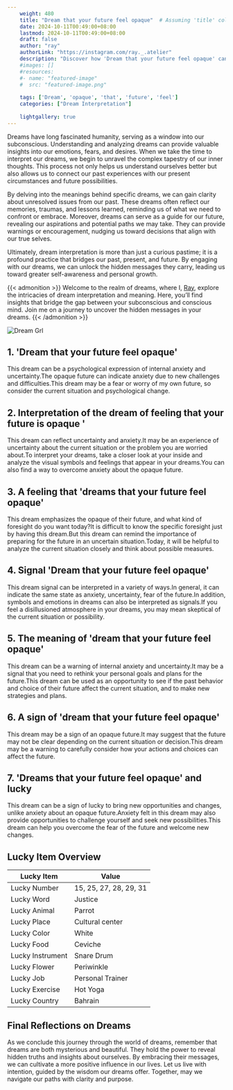 ```yaml
---
    weight: 480
    title: "Dream that your future feel opaque"  # Assuming 'title' column exists
    date: 2024-10-11T00:49:00+08:00
    lastmod: 2024-10-11T00:49:00+08:00
    draft: false
    author: "ray"
    authorLink: "https://instagram.com/ray._.atelier"
    description: "Discover how 'Dream that your future feel opaque' can interpret your future and uncover its significant meanings in your life."
    #images: []
    #resources:
    #- name: "featured-image"
    #  src: "featured-image.png"
    
    tags: ['Dream', 'opaque', 'that', 'future', 'feel']
    categories: ["Dream Interpretation"]
    
    lightgallery: true
---
```

    
Dreams have long fascinated humanity, serving as a window into our subconscious. Understanding and analyzing dreams can provide valuable insights into our emotions, fears, and desires. When we take the time to interpret our dreams, we begin to unravel the complex tapestry of our inner thoughts. This process not only helps us understand ourselves better but also allows us to connect our past experiences with our present circumstances and future possibilities.

By delving into the meanings behind specific dreams, we can gain clarity about unresolved issues from our past. These dreams often reflect our memories, traumas, and lessons learned, reminding us of what we need to confront or embrace. Moreover, dreams can serve as a guide for our future, revealing our aspirations and potential paths we may take. They can provide warnings or encouragement, nudging us toward decisions that align with our true selves.

Ultimately, dream interpretation is more than just a curious pastime; it is a profound practice that bridges our past, present, and future. By engaging with our dreams, we can unlock the hidden messages they carry, leading us toward greater self-awareness and personal growth.

{{< admonition >}}
Welcome to the realm of dreams, where I, [Ray](https://instagram.com/ray._.atelier), explore the intricacies of dream interpretation and meaning. Here, you’ll find insights that bridge the gap between your subconscious and conscious mind. Join me on a journey to uncover the hidden messages in your dreams.
{{< /admonition >}}

![Dream Grl](https://cdn.pixabay.com/photo/2017/11/02/03/35/gothic-2910057_1280.jpg "Dream Grl")

## 1. 'Dream that your future feel opaque'
This dream can be a psychological expression of internal anxiety and uncertainty.The opaque future can indicate anxiety due to new challenges and difficulties.This dream may be a fear or worry of my own future, so consider the current situation and psychological change.

## 2. Interpretation of the dream of feeling that your future is opaque '
This dream can reflect uncertainty and anxiety.It may be an experience of uncertainty about the current situation or the problem you are worried about.To interpret your dreams, take a closer look at your inside and analyze the visual symbols and feelings that appear in your dreams.You can also find a way to overcome anxiety about the opaque future.

## 3. A feeling that 'dreams that your future feel opaque'
This dream emphasizes the opaque of their future, and what kind of foresight do you want today?It is difficult to know the specific foresight just by having this dream.But this dream can remind the importance of preparing for the future in an uncertain situation.Today, it will be helpful to analyze the current situation closely and think about possible measures.

## 4. Signal 'Dream that your future feel opaque'
This dream signal can be interpreted in a variety of ways.In general, it can indicate the same state as anxiety, uncertainty, fear of the future.In addition, symbols and emotions in dreams can also be interpreted as signals.If you feel a disillusioned atmosphere in your dreams, you may mean skeptical of the current situation or possibility.

## 5. The meaning of 'dream that your future feel opaque'
This dream can be a warning of internal anxiety and uncertainty.It may be a signal that you need to rethink your personal goals and plans for the future.This dream can be used as an opportunity to see if the past behavior and choice of their future affect the current situation, and to make new strategies and plans.

## 6. A sign of 'dream that your future feel opaque'
This dream may be a sign of an opaque future.It may suggest that the future may not be clear depending on the current situation or decision.This dream may be a warning to carefully consider how your actions and choices can affect the future.

## 7. 'Dreams that your future feel opaque' and lucky
This dream can be a sign of lucky to bring new opportunities and changes, unlike anxiety about an opaque future.Anxiety felt in this dream may also provide opportunities to challenge yourself and seek new possibilities.This dream can help you overcome the fear of the future and welcome new changes.

## Lucky Item Overview
| Lucky Item          | Value              |
|---------------|--------------------|
| Lucky Number        | 15, 25, 27, 28, 29, 31  |
| Lucky Word          | Justice |
| Lucky Animal        | Parrot |
| Lucky Place         | Cultural center     |
| Lucky Color         | White     |
| Lucky Food          | Ceviche      |
| Lucky Instrument    | Snare Drum |
| Lucky Flower        | Periwinkle    |
| Lucky Job           | Personal Trainer       |
| Lucky Exercise      | Hot Yoga  |
| Lucky Country       | Bahrain    |


##  Final Reflections on Dreams

As we conclude this journey through the world of dreams, remember that dreams are both mysterious and beautiful. They hold the power to reveal hidden truths and insights about ourselves. By embracing their messages, we can cultivate a more positive influence in our lives. Let us live with intention, guided by the wisdom our dreams offer. Together, may we navigate our paths with clarity and purpose.
